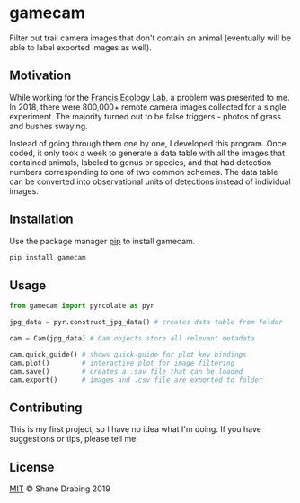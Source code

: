 # gamecam
Filter out trail camera images that don't contain an animal (eventually will be able to label exported images as well).

## Motivation
While working for the [Francis Ecology Lab](https://francisecologylab.wixsite.com/francislab), a problem was presented to me. In 2018, there were 800,000+ remote camera images collected for a single experiment. The majority turned out to be false triggers - photos of grass and bushes swaying.

Instead of going through them one by one, I developed this program. Once coded, it only took a week to generate a data table with all the images that contained animals, labeled to genus or species, and that had detection numbers corresponding to one of two common schemes. The data table can be converted into observational units of detections instead of individual images.

## Installation
Use the package manager [pip](https://pip.pypa.io/en/stable/) to install gamecam.

```bash
pip install gamecam
```

## Usage
```python
from gamecam import pyrcolate as pyr

jpg_data = pyr.construct_jpg_data() # creates data table from folder

cam = Cam(jpg_data) # Cam objects store all relevant metadata

cam.quick_guide() # shows quick-guide for plot key bindings
cam.plot()        # interactive plot for image filtering
cam.save()        # creates a .sav file that can be loaded
cam.export()      # images and .csv file are exported to folder
```

## Contributing
This is my first project, so I have no idea what I'm doing.
If you have suggestions or tips, please tell me!

## License
[MIT](https://choosealicense.com/licenses/mit/) © Shane Drabing 2019